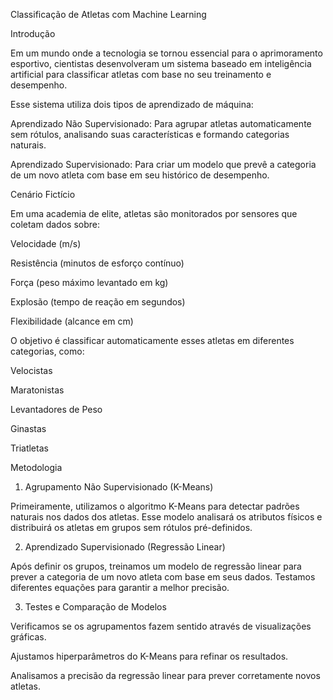 Classificação de Atletas com Machine Learning

Introdução

Em um mundo onde a tecnologia se tornou essencial para o aprimoramento esportivo, cientistas desenvolveram um sistema baseado em inteligência artificial para classificar atletas com base no seu treinamento e desempenho.

Esse sistema utiliza dois tipos de aprendizado de máquina:

Aprendizado Não Supervisionado: Para agrupar atletas automaticamente sem rótulos, analisando suas características e formando categorias naturais.

Aprendizado Supervisionado: Para criar um modelo que prevê a categoria de um novo atleta com base em seu histórico de desempenho.

Cenário Fictício

Em uma academia de elite, atletas são monitorados por sensores que coletam dados sobre:

Velocidade (m/s)

Resistência (minutos de esforço contínuo)

Força (peso máximo levantado em kg)

Explosão (tempo de reação em segundos)

Flexibilidade (alcance em cm)

O objetivo é classificar automaticamente esses atletas em diferentes categorias, como:

Velocistas

Maratonistas

Levantadores de Peso

Ginastas

Triatletas

Metodologia

1. Agrupamento Não Supervisionado (K-Means)

Primeiramente, utilizamos o algoritmo K-Means para detectar padrões naturais nos dados dos atletas. Esse modelo analisará os atributos físicos e distribuirá os atletas em grupos sem rótulos pré-definidos.

2. Aprendizado Supervisionado (Regressão Linear)

Após definir os grupos, treinamos um modelo de regressão linear para prever a categoria de um novo atleta com base em seus dados. Testamos diferentes equações para garantir a melhor precisão.

3. Testes e Comparação de Modelos

Verificamos se os agrupamentos fazem sentido através de visualizações gráficas.

Ajustamos hiperparâmetros do K-Means para refinar os resultados.

Analisamos a precisão da regressão linear para prever corretamente novos atletas.
